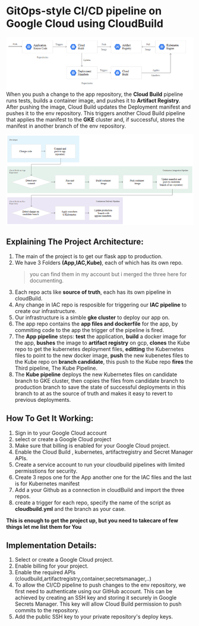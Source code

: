 # GitOps-style CI/CD pipeline on Google Cloud using CloudBuild

![SArchitecture](/Images/git-flow.PNG)
When you push a change to the app repository, the **Cloud Build** pipeline runs tests, builds a container image, and pushes it to **Artifact Registry**. After pushing the image, Cloud Build updates the Deployment manifest and pushes it to the env repository. This triggers another Cloud Build pipeline that applies the manifest to the **GKE** cluster and, if successful, stores the manifest in another branch of the env repository.

![CArchitecture](/Images/gitflow.PNG)


## Explaining The Project Architecture:
1. The main of the project is to get our flask app to production.
2. We have 3 Folders **(App,IAC,Kube)**, each of which has its own repo.
   > you can find them in my account but i merged the three here for documenting.
3. Each repo acts like **source of truth**, each has its own pipeline in cloudBuild.
4. Any change in IAC repo is resposible for triggering our **IAC pipeline** to create our infrastructure.
5. Our infrastructure is a simble **gke cluster** to deploy our app on.
6. The app repo contains the **app files and dockerfile** for the app, by commiting code to the app the trigger of the pipeline is fired.
7. The **App pipeline** steps: **test** the application, **build** a docker image for the app, **bushes** the image to **artifact registry** on gcp, **clones** the Kube repo to get the kubernetes deployment files, **editting** the Kubernetes files to point to the new docker image, **push** the new kubenetes files to the Kube repo on **branch candidate**, this push to the Kube repo **fires** the Third pipeline, The Kube Pipeline.
8. The **Kube pipeline** deploys the new Kubernetes files on candidate branch to GKE cluster, then copies the files from candidate branch to production branch to save the state of successful deployments in this branch to at as the source of truth and makes it easy to revert to previous deployments.


## How To Get It Working:
1. Sign in to your Google Cloud account
2. select or create a Google Cloud project
3. Make sure that billing is enabled for your Google Cloud project.
4. Enable the Cloud Build , kubernetes, artifactregistry and Secret Manager APIs.
5. Create a service account to run your cloudbuild pipelines with limited permisstions for security.
6. Create 3 repos one for the App another one for the IAC files and the last is for Kubernetes manifest
7. Add a your Github as a connection in cloudBuild and import the three repos.
8. create a trigger for each repo, specify the name of the script as **cloudbuild.yml** and the branch as your case.

<b>This is enough to get the project up, but you need to takecare of few things let me list them for You</b>

## Implementation Details:
1. Select or create a Google Cloud project.
2. Enable billing for your project.
3. Enable the required APIs (cloudbuild,artifactregistry,container,secretsmanager,..)
4. To allow the CI/CD pipeline to push changes to the env repository, we first need to authenticate using our GitHub     account. This can be achieved by creating an SSH key and storing it securely in Google Secrets Manager. This key will allow Cloud Build permission to push commits to the repository.
5. Add the public SSH key to your private repository's deploy keys.